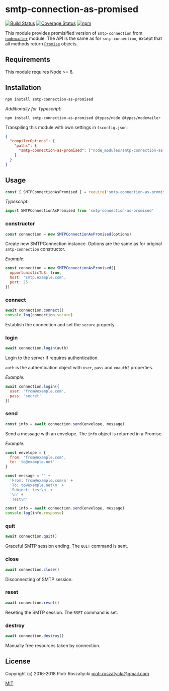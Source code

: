 # smtp-connection-as-promised

<!-- markdownlint-disable MD013 -->
[![Build Status](https://secure.travis-ci.org/dex4er/js-smtp-connection-as-promised.svg)](http://travis-ci.org/dex4er/js-smtp-connection-as-promised) [![Coverage Status](https://coveralls.io/repos/github/dex4er/js-smtp-connection-as-promised/badge.svg)](https://coveralls.io/github/dex4er/js-smtp-connection-as-promised) [![npm](https://img.shields.io/npm/v/smtp-connection-as-promised.svg)](https://www.npmjs.com/package/smtp-connection-as-promised)
<!-- markdownlint-enable MD013 -->

This module provides promisified version of `smtp-connection` from
[`nodemailer`](https://www.npmjs.com/package/nodemailer) module. The API is the
same as for `smtp-connection`, except that all methods return
[`Promise`](https://developer.mozilla.org/en-US/docs/Web/JavaScript/Reference/Global_Objects/Promise)
objects.

## Requirements

This module requires Node >= 6.

## Installation

```shell
npm install smtp-connection-as-promised
```

_Additionally for Typescript:_

```shell
npm install smtp-connection-as-promised @types/node @types/nodemailer
```

Transpiling this module with own settings in `tsconfig.json`:

```json
{
  "compilerOptions": {
    "paths": {
      "smtp-connection-as-promised": ["node_modules/smtp-connection-as-promised/src/smtp-connection-as-promised"]
    }
  }
}
```

## Usage

```js
const { SMTPConnectionAsPromised } = require('smtp-connection-as-promised')
```

_Typescript:_

```ts
import SMTPConnectionAsPromised from 'smtp-connection-as-promised'
```

### constructor

```js
const connection = new SMTPConnectionAsPromised(options)
```

Create new SMTPConnection instance. Options are the same as for original
`smtp-connection` constructor.

_Example:_

```js
const connection = new SMTPConnectionAsPromised({
  opportunisticTLS: true,
  host: 'smtp.example.com',
  port: 25
})
```

### connect

```js
await connection.connect()
console.log(connection.secure)
```

Establish the connection and set the `secure` property.

### login

```js
await connection.login(auth)
```

Login to the server if requires authentication.

`auth` is the authentication object with `user`, `pass` and `xoauth2`
properties.

_Example:_

```js
await connection.login({
  user: 'from@example.com',
  pass: 'secret'
})
```

### send

```js
const info = await connection.send(envelope, message)
```

Send a message with an envelope. The `info` object is returned in a Promise.

_Example:_

```js
const envelope = {
  from: 'from@example.com',
  to: 'to@example.net'
}

const message = '' +
  'From: from@example.com\n' +
  'To: to@example.net\n' +
  'Subject: test\n' +
  '\n' +
  'Test\n'

const info = await connection.send(envelope, message)
console.log(info.response)
```

### quit

```js
await connection.quit()
```

Graceful SMTP session ending. The `QUIT` command is sent.

### close

```js
await connection.close()
```

Disconnecting of SMTP session.

### reset

```js
await connection.reset()
```

Reseting the SMTP session. The `RSET` command is set.

### destroy

```js
await connection.destroy()
```

Manually free resources taken by connection.

## License

Copyright (c) 2016-2018 Piotr Roszatycki <piotr.roszatycki@gmail.com>

[MIT](https://opensource.org/licenses/MIT)
